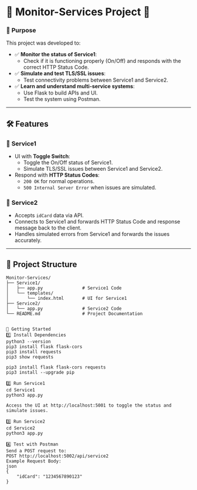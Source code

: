# 🌟 **Monitor-Services Project** 🌟

### 🎯 **Purpose**
This project was developed to:
- ✅ **Monitor the status of Service1**:
  - Check if it is functioning properly (On/Off) and responds with the correct HTTP Status Code.
- ✅ **Simulate and test TLS/SSL issues**:
  - Test connectivity problems between Service1 and Service2.
- ✅ **Learn and understand multi-service systems**:
  - Use Flask to build APIs and UI.
  - Test the system using Postman.

---

## 🛠️ **Features**
### 📌 **Service1**
- UI with **Toggle Switch**:
  - Toggle the On/Off status of Service1.
  - Simulate TLS/SSL issues between Service1 and Service2.
- Respond with **HTTP Status Codes**:
  - `200 OK` for normal operations.
  - `500 Internal Server Error` when issues are simulated.

### 📌 **Service2**
- Accepts `idCard` data via API.
- Connects to Service1 and forwards HTTP Status Code and response message back to the client.
- Handles simulated errors from Service1 and forwards the issues accurately.

---

## 📂 **Project Structure**
```plaintext
Monitor-Services/
├── Service1/
│   ├── app.py               # Service1 Code
│   └── templates/
│       └── index.html       # UI for Service1
├── Service2/
│   └── app.py               # Service2 Code
└── README.md                # Project Documentation


🚀 Getting Started
1️⃣ Install Dependencies
python3 --version
pip3 install flask flask-cors
pip3 install requests
pip3 show requests

pip3 install flask flask-cors requests
pip3 install --upgrade pip

2️⃣ Run Service1
cd Service1
python3 app.py

Access the UI at http://localhost:5001 to toggle the status and simulate issues.

3️⃣ Run Service2
cd Service2
python3 app.py

4️⃣ Test with Postman
Send a POST request to:
POST http://localhost:5002/api/service2
Example Request Body:
json
{
    "idCard": "1234567890123"
}








